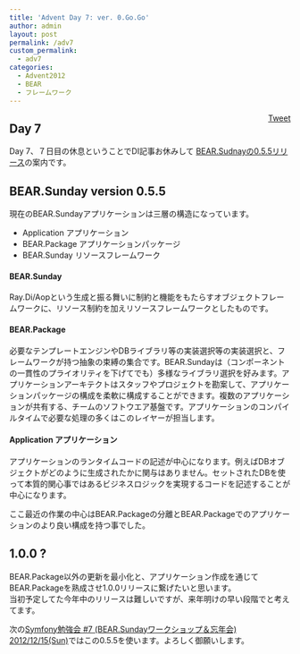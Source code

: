 ```yaml
---
title: 'Advent Day 7: ver. 0.Go.Go'
author: admin
layout: post
permalink: /adv7
custom_permalink:
  - adv7
categories:
  - Advent2012
  - BEAR
  - フレームワーク
---
```

<div style="float: right; margin-left: 10px;">
  <a href="https://twitter.com/share" class="twitter-share-button" data-count="vertical" data-url="/blog/adv7">Tweet</a>
</div>

## Day 7

Day 7、７日目の休息ということでDI記事お休みして <a href="https://travis-ci.org/koriym/BEAR.Package/builds/3592222" target="_blank">BEAR.Sudnayの0.5.5リリース</a>の案内です。

## BEAR.Sunday version 0.5.5

現在のBEAR.Sundayアプリケーションは三層の構造になっています。

*   Application アプリケーション
*   BEAR.Package アプリケーションパッケージ
*   BEAR.Sunday リソースフレームワーク

#### BEAR.Sunday

Ray.Di/Aopという生成と振る舞いに制約と機能をもたらすオブジェクトフレームワークに、リソース制約を加えリソースフレームワークとしたものです。

#### BEAR.Package

必要なテンプレートエンジンやDBライブラリ等の実装選択等の実装選択と、フレームワークが持つ抽象の束縛の集合です。BEAR.Sundayは（コンポーネントの一貫性のプライオリティを下げてでも）多様なライブラリ選択を好みます。アプリケーションアーキテクトはスタッフやプロジェクトを勘案して、アプリケーションパッケージの構成を柔軟に構成することができます。複数のアプリケーションが共有する、チームのソフトウエア基盤です。アプリケーションのコンパイルタイムで必要な処理の多くはこのレイヤーが担当します。

#### Application アプリケーション

アプリケーションのランタイムコードの記述が中心になります。例えばDBオブジェクトがどのように生成されたかに関与はありません。セットされたDBを使って本質的関心事ではあるビジネスロジックを実現するコードを記述することが中心になります。

ここ最近の作業の中心はBEAR.Packageの分離とBEAR.Packageでのアプリケーションのより良い構成を持つ事でした。

## 1.0.0 ?

BEAR.Package以外の更新を最小化と、アプリケーション作成を通じてBEAR.Packageを熟成させ1.0.0リリースに繋げたいと思います。  
当初予定してた今年中のリリースは難しいですが、来年明けの早い段階でと考えてます。

次の[Symfony勉強会 #7 (BEAR.Sundayワークショップ＆忘年会) 2012/12/15(Sun)][1]ではこの0.5.5を使います。よろしく御願いします。

 [1]: http://atnd.org/events/34068